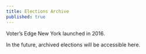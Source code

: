 ```yaml
---
title: Elections Archive
published: true
---
```

Voter’s Edge New York launched in 2016. 

In the future, archived elections will be accessible here.
